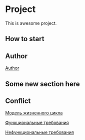 # Project
This is awesome project.
## How to start
## Author
[Author](author.md)
## Some new section here
## Conflict
[Модель жизненного цикла](https://github.com/MersAdison/project/wiki/Модель-жизненного-цикла)

[Функциональные требования](https://github.com/MersAdison/project/wiki/Функциональные-требования)

[Нефункциональные требования]([https://github.com/MersAdison/project/wiki/Нефункциональные-требования)
